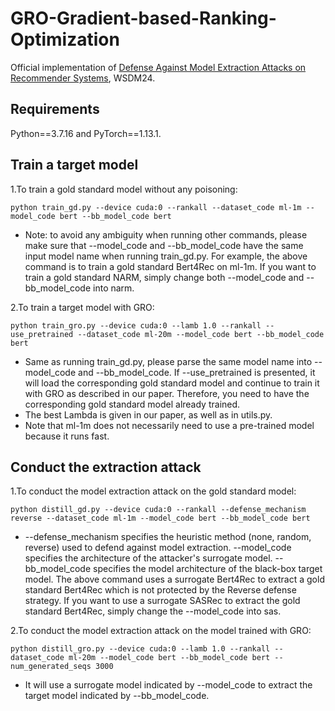 # GRO-Gradient-based-Ranking-Optimization

Official implementation of [Defense Against Model Extraction Attacks on Recommender Systems](http://arxiv.org/abs/2310.16335), WSDM24.

## Requirements
Python==3.7.16 and PyTorch==1.13.1.


## Train a target model

1.To train a gold standard model without any poisoning:
```
python train_gd.py --device cuda:0 --rankall --dataset_code ml-1m --model_code bert --bb_model_code bert
```
- Note: to avoid any ambiguity when running other commands, please make sure that --model_code and --bb_model_code have 
the same input model name when running train_gd.py. For example, the above command is to train a gold standard Bert4Rec
on ml-1m. If you want to train a gold standard NARM, simply change both --model_code and --bb_model_code into narm.

2.To train a target model with GRO:
```
python train_gro.py --device cuda:0 --lamb 1.0 --rankall --use_pretrained --dataset_code ml-20m --model_code bert --bb_model_code bert
```
- Same as running train_gd.py, please parse the same model name into --model_code and --bb_model_code. If --use_pretrained is presented, it will load the corresponding gold standard model and continue to train it with GRO as 
described in our paper. Therefore, you need to have the corresponding gold standard model already trained. 
- The best Lambda is given in our paper, as well as in utils.py.
- Note that ml-1m does not necessarily need to use a pre-trained model because it runs fast.

## Conduct the extraction attack

1.To conduct the model extraction attack on the gold standard model:
```
python distill_gd.py --device cuda:0 --rankall --defense_mechanism reverse --dataset_code ml-1m --model_code bert --bb_model_code bert
```
- --defense_mechanism specifies the heuristic method (none, random, reverse) used to defend against model extraction.
--model_code specifies the architecture of the attacker's surrogate model. --bb_model_code specifies the model architecture
of the black-box target model. The above command uses a surrogate Bert4Rec to extract a gold standard Bert4Rec which is not
protected by the Reverse defense strategy. If you want to use a surrogate SASRec to extract the gold standard Bert4Rec, simply change
the --model_code into sas.

2.To conduct the model extraction attack on the model trained with GRO:
```
python distill_gro.py --device cuda:0 --lamb 1.0 --rankall --dataset_code ml-20m --model_code bert --bb_model_code bert --num_generated_seqs 3000
```
- It will use a surrogate model indicated by --model_code to extract the target model indicated by --bb_model_code.
